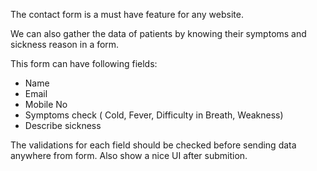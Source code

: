 The contact form is a must have feature for any website. 

We can also gather the data of patients by knowing their symptoms and sickness reason in a form.

This form can have following fields:

- Name
- Email
- Mobile No
- Symptoms check ( Cold, Fever, Difficulty in Breath, Weakness)
- Describe sickness

The validations for each field should be checked before sending data anywhere from form. Also show a nice UI after submition.
